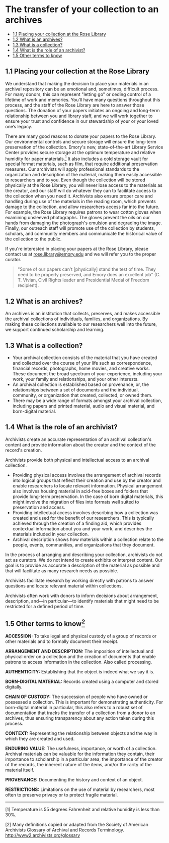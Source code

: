 # The transfer of your collection to an archives

* [1.1 Placing your collection at the Rose Library](#11-placing-your-collection-at-the-rose-library)
* [1.2 What is an archives?](#12-what-is-an-archives)
* [1.3 What is a collection?](#13-what-is-a-collection)
* [1.4 What is the role of an archivist?](#14-what-is-the-role-of-an-archivist)
* [1.5 Other terms to know](#15-other-terms-to-know2)

## 1.1 Placing your collection at the Rose Library

We understand that making the decision to place your materials in an archival repository can be an emotional and, sometimes, difficult process.  For many donors, this can represent "letting go" or ceding control of a lifetime of work and memories.  You'll have many questions throughout this process, and the staff of the Rose Library are here to answer those questions.  The donation of your papers initiates an ongoing and long-term relationship between you and library staff, and we will work together to ensure your trust and confidence in our stewardship of your or your loved one’s legacy.

There are many good reasons to donate your papers to the Rose Library.  Our environmental controls and secure storage will ensure the long-term preservation of the collection.  Emory's new, state-of-the-art Library Service Center provides secure storage at the optimum temperature and relative humidity for paper materials.<a href="#anchor1"><sup>1</sup></a> It also includes a cold storage vault for special format materials, such as film, that require additional preservation measures.  Our archivists will apply professional standards to the organization and description of the material, making them easily accessible to researchers and to you.  Even though the collection will be stored physically at the Rose Library, you will never lose access to the materials as the creator, and our staff will do whatever they can to facilitate access to the collection when you need it.  Archivists also ensure proper care and handling during use of the materials in the reading room, which prevents damage to the collection, and allow researchers access far into the future.  For example, the Rose Library requires patrons to wear cotton gloves when examining unsleeved photographs.  The gloves prevent the oils on our hands from damaging the photograph's emulsion and degrading the image.  Finally, our outreach staff will promote use of the collection by students, scholars, and community members and communicate the historical value of the collection to the public.

If you're interested in placing your papers at the Rose Library, please contact us at rose.library@emory.edu and we will refer you to the proper curator.

> "Some of our papers can’t [physically] stand the test of time. They need to be   properly preserved, and Emory does an excellent job" (C. T. Vivian, Civil Rights
leader and Presidential Medal of Freedom recipient).

## 1.2 What is an archives?

An archives is an institution that collects, preserves, and makes accessible the archival collections of individuals, families, and organizations. By making these collections available to our researchers well into the future, we support continued scholarship and learning.

## 1.3 What is a collection?

* Your archival collection consists of the material that you have created and collected over the course of your life such as correspondence, financial records, photographs, home movies, and creative works. These document the broad spectrum of your experience, including your work, your family and relationships, and your other interests.  
* An archival collection is established based on provenance, or, the relationships between a set of documents and the individual, community, or organization that created, collected, or owned them.
* There may be a wide range of formats amongst your archival collection, including papers and printed material, audio and visual material, and born-digital material.

## 1.4 What is the role of an archivist?

Archivists create an accurate representation of an archival collection's content and provide information about the creator and the context of the record's creation.

Archivists provide both physical and intellectual access to an archival collection.

* Providing physical access involves the arrangement of archival records into logical groups that reflect their creation and use by the creator and enable researchers to locate relevant information.  Physical arrangement also involves housing material in acid-free boxes and folders that provide long-term preservation. In the case of born digital materials, this might involve the migration of files into formats well suited to preservation and access.
* Providing intellectual access involves describing how a collection was created and used for the benefit of our researchers.  This is typically achieved through the creation of a finding aid, which provides contextual information about you and your work, and describes the materials included in your collection.
* Archival description shows how materials within a collection relate to the people, events, communities, and organizations that they document.

In the process of arranging and describing your collection, archivists do not act as curators.  We do not intend to create exhibits or interpret content.  Our goal is to provide as accurate a description of the material as possible and that will facilitate as many research needs as possible.

Archivists facilitate research by working directly with patrons to answer questions and locate relevant material within collections.

Archivists often work with donors to inform decisions about arrangement, description, and—in particular—to identify materials that might need to be restricted for a defined period of time.

## 1.5 Other terms to know<a href="#anchor1"><sup>2</sup></a>

**ACCESSION:** To take legal and physical custody of a group of records or other materials and to formally document their receipt. 

**ARRANGEMENT AND DESCRIPTION:** The imposition of intellectual and physical order on a collection and the creation of documents that enable patrons to access information in the collection.  Also called processing.

**AUTHENTICITY:** Establishing that the object is indeed what we say it is.

**BORN-DIGITAL MATERIAL:** Records created using a computer and stored digitally.

**CHAIN OF CUSTODY:** The succession of people who have owned or possessed a collection. This is important for demonstrating authenticity. For born-digital material in particular, this also refers to a robust set of documentation that tracks the transfer of a collection from a donor to an archives, thus ensuring transparency about any action taken during this process.

**CONTEXT:** Representing the relationship between objects and the way in which they are created and used.

**ENDURING VALUE:** The usefulness, importance, or worth of a collection.  Archival materials can be valuable for the information they contain, their importance to scholarship in a particular area, the importance of the creator of the records, the inherent nature of the items, and/or the rarity of the material itself.

**PROVENANCE:** Documenting the history and context of an object.

**RESTRICTIONS:** Limitations on the use of material by researchers, most often to preserve privacy or to protect fragile material.


---

<a id="anchor1">[1]</a> Temperature is 55 degrees Fahrenheit and relative humidity is less than 30%.

<a id="anchor1">[2]</a> Many definitions copied or adapted from the Society of American Archivists Glossary of Archival and Records Terminology.  http://www2.archivists.org/glossary 